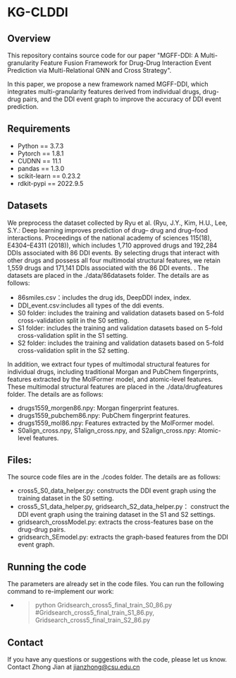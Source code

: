 # KG-CLDDI

## Overview

This repository contains source code for our paper "MGFF-DDI: A Multi-granularity Feature Fusion Framework for Drug-Drug Interaction Event Prediction via Multi-Relational GNN and Cross Strategy".

In this paper, we propose a new framework named MGFF-DDI, which integrates multi-granularity features derived from individual drugs, drug-drug pairs, and the DDI event graph to improve the accuracy of DDI event prediction. 

## Requirements

* Python == 3.7.3
* Pytorch == 1.8.1
* CUDNN == 11.1
* pandas == 1.3.0
* scikit-learn == 0.23.2
* rdkit-pypi == 2022.9.5
  
## Datasets
We preprocess the dataset collected by Ryu et al. (Ryu, J.Y., Kim, H.U., Lee, S.Y.: Deep learning improves prediction of drug–
drug and drug–food interactions. Proceedings of the national academy of sciences
115(18), E4304–E4311 (2018)), which includes 1,710 approved drugs and 192,284 DDIs associated with 86 DDI events. By selecting drugs that interact with other drugs and possess all four multimodal structural features, we retain 1,559 drugs and 171,141 DDIs associated with the 86 DDI events.
. The datasets are placed in the ./data/86datasets folder. The details are as follows:
* 86smiles.csv：includes the drug ids, DeepDDI index, index.
* DDI_event.csv:includes all types of the ddi events.
* S0 folder: includes the training and validation datasets based on 5-fold cross-validation split in the S0 setting.
* S1 folder: includes the training and validation datasets based on 5-fold cross-validation split in the S1 setting.
* S2 folder: includes the training and validation datasets based on 5-fold cross-validation split in the S2 setting.

In addition, we extract four types of multimodal structural features for individual drugs, including traditional Morgan and PubChem fingerprints, features extracted by the MolFormer model, and atomic-level features. These multimodal structural features are placed in the ./data/drugfeatures folder. The details are as follows:
* drugs1559_morgen86.npy: Morgan fingerprint features.
* drugs1559_pubchem86.npy: PubChem fingerprint features.
* drugs1559_mol86.npy: Features extracted by the MolFormer model.
* S0align_cross.npy, S1align_cross.npy, and S2align_cross.npy: Atomic-level features.
  
## Files:
The source code files are in the ./codes folder. The details are as follows:
* cross5_S0_data_helper.py: constructs the DDI event graph using the training dataset in the S0 setting.
* cross5_S1_data_helper.py, gridsearch_S2_data_helper.py： construct the DDI event graph using the training dataset in the S1 and S2 settings.
* gridsearch_crossModel.py: extracts the cross-features base on the drug-drug pairs.
* gridsearch_SEmodel.py: extracts the graph-based features from the DDI event graph.
  
## Running the code

The parameters are already set in the code files. You can run the following command to re-implement our work:

* > python Gridsearch_cross5_final_train_S0_86.py #Gridsearch_cross5_final_train_S1_86.py, Gridsearch_cross5_final_train_S2_86.py

## Contact

If you have any questions or suggestions with the code, please let us know. Contact Zhong Jian at jianzhong@csu.edu.cn
